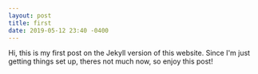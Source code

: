 ```yaml
---
layout: post
title: first
date: 2019-05-12 23:40 -0400
---
```


Hi, this is my first post on the Jekyll version of this website. Since I'm just getting things set up, theres not much now, so enjoy this post!
